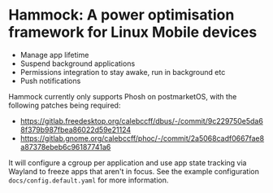 # Hammock: A power optimisation framework for Linux Mobile devices

* Manage app lifetime
* Suspend background applications
* Permissions integration to stay awake, run in background etc
* Push notifications

Hammock currently only supports Phosh on postmarketOS, with the following
patches being required:

* https://gitlab.freedesktop.org/calebccff/dbus/-/commit/9c229750e5da68f379b987fbea86022d59e21124
* https://gitlab.gnome.org/calebccff/phoc/-/commit/2a5068cadf0667fae8a87378ebeb6c96187741a6

It will configure a cgroup per application and use app state tracking via
Wayland to freeze apps that aren't in focus. See the example configuration `docs/config.default.yaml` for more information.
